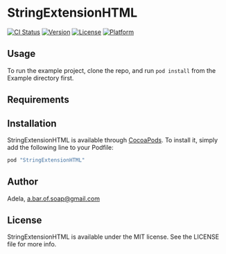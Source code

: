 # StringExtensionHTML

[![CI Status](http://img.shields.io/travis/Adela/StringExtensionHTML.svg?style=flat)](https://travis-ci.org/Adela/StringExtensionHTML)
[![Version](https://img.shields.io/cocoapods/v/StringExtensionHTML.svg?style=flat)](http://cocoapods.org/pods/StringExtensionHTML)
[![License](https://img.shields.io/cocoapods/l/StringExtensionHTML.svg?style=flat)](http://cocoapods.org/pods/StringExtensionHTML)
[![Platform](https://img.shields.io/cocoapods/p/StringExtensionHTML.svg?style=flat)](http://cocoapods.org/pods/StringExtensionHTML)

## Usage

To run the example project, clone the repo, and run `pod install` from the Example directory first.

## Requirements

## Installation

StringExtensionHTML is available through [CocoaPods](http://cocoapods.org). To install
it, simply add the following line to your Podfile:

```ruby
pod "StringExtensionHTML"
```

## Author

Adela, a.bar.of.soap@gmail.com

## License

StringExtensionHTML is available under the MIT license. See the LICENSE file for more info.
